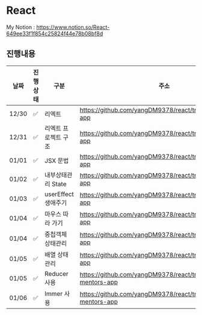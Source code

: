 # React
My Notion : https://www.notion.so/React-649ee33f1f854c25824f44e78b08bf8d

## 진행내용
|날짜|진행상태|구분|주소|
|----|----|----|----|
|12/30|:white_check_mark:|리엑트|https://github.com/yangDM9378/react/tree/main/base-app|
|12/31|:white_check_mark:|리엑트 프로젝트 구조|https://github.com/yangDM9378/react/tree/main/base-app|
|01/01|:white_check_mark:|JSX 문법|https://github.com/yangDM9378/react/tree/main/base-app|
|01/02|:white_check_mark:|내부상태관리 State|https://github.com/yangDM9378/react/tree/main/base-app|
|01/03|:white_check_mark:|userEffect 생애주기|https://github.com/yangDM9378/react/tree/main/product-app|
|01/04|:white_check_mark:|마우스 따라 가기|https://github.com/yangDM9378/react/tree/main/mouse-app|
|01/04|:white_check_mark:|중첩객체 상태관리|https://github.com/yangDM9378/react/tree/main/mentor-app|
|01/05|:white_check_mark:|배열 상태관리|https://github.com/yangDM9378/react/tree/main/mentors-app|
|01/05|:white_check_mark:|Reducer 사용|https://github.com/yangDM9378/react/tree/main/reducer-mentors-app|
|01/06|:white_check_mark:|Immer 사용|https://github.com/yangDM9378/react/tree/main/immer-mentors-app|
